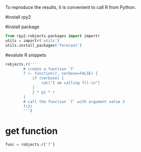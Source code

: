 To reproduce the results, it is convenient to call R from Python.

#install rpy2

#install package
```python
from rpy2.robjects.packages import importr
utils = importr('utils')
utils.install_packages('forecast')
```

#evalute R snippets
```python
robjects.r('''
        # create a function `f`
        f <- function(r, verbose=FALSE) {
            if (verbose) {
                cat("I am calling f().\n")
            }
            2 * pi * r
        }
        # call the function `f` with argument value 3
        f(3)
        ''')
```

# get function
```python
func = robjects.r['f']
```
